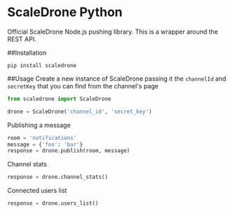 # ScaleDrone Python
Official ScaleDrone Node.js pushing library. This is a wrapper around the REST API.

##Installation

```
pip install scaledrone
```

##Usage
Create a new instance of ScaleDrone passing it the `channelId` and `secretKey` that you can find from the channel's page
```python
from scaledrone import ScaleDrone

drone = ScaleDrone('channel_id', 'secret_key')
```

Publishing a message
```python
room = 'notifications'
message = {'foo': 'bar'}
response = drone.publish(room, message)
```

Channel stats
```python
response = drone.channel_stats()
```

Connected users list
```python
response = drone.users_list()
```
